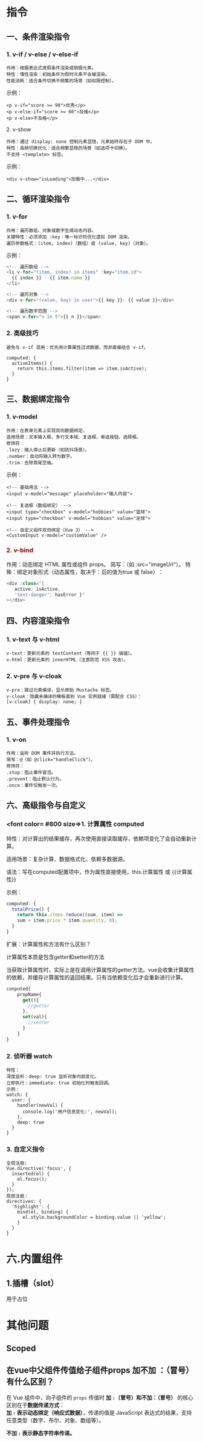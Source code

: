 # 指令

## 一、条件渲染指令 ​​

### 1. v-if / v-else / v-else-if​​

    ​​作用​​：根据表达式真假条件渲染或销毁元素。
    ​​特性​​：惰性渲染​​：初始条件为假时元素不会被渲染。
    ​​性能消耗​​：适合条件切换不频繁的场景（如权限控制）。

​​示例​​：

    <p v-if="score >= 90">优秀</p>
    <p v-else-if="score >= 60">及格</p>
    <p v-else>不及格</p>

​​2. v-show​​

    ​​作用​​：通过 display: none 控制元素显隐，元素始终存在于 DOM 中。
    ​​特性​​：高频切换优化​​：适合频繁显隐的场景（如选项卡切换）。
    ​​不支持 <template> 标签​​。

​​示例​​：

    <div v-show="isLoading">加载中...</div>

## ​​二、循环渲染指令​​

### 1. v-for​​

    ​​作用​​：遍历数组、对象或数字生成动态内容。
    ​​关键特性​​：必须添加 :key​​：唯一标识符优化虚拟 DOM 渲染。
    ​​遍历参数格式​​：(item, index)（数组）或 (value, key)（对象）。

​​示例​​：

```javascript
<!-- 遍历数组 -->
<li v-for="(item, index) in items" :key="item.id">
  {{ index }} - {{ item.name }}
</li>

<!-- 遍历对象 -->
<div v-for="(value, key) in user">{{ key }}: {{ value }}</div>

<!-- 遍历数字范围 -->
<span v-for="n in 5">{{ n }}</span>
```

### ​​2. 高级技巧​​

    ​​避免与 v-if 混用​​：优先用计算属性过滤数据，而非直接结合 v-if。
    
    computed: {
      activeItems() {
        return this.items.filter(item => item.isActive);
      }
    }

## ​​三、数据绑定指令​​ ​

### 1. v-model​​

    ​​作用​​：在表单元素上实现双向数据绑定。
    ​​适用场景​​：文本输入框、多行文本域、复选框、单选按钮、选择框。
    ​修饰符​​：
    .lazy：输入停止后更新（如防抖场景）。
    .number：自动将输入转为数字。
    .trim：去除首尾空格。

​​示例​​：

    <!-- 基础用法 -->
    <input v-model="message" placeholder="输入内容">
    
    <!-- 复选框（数组绑定） -->
    <input type="checkbox" v-model="hobbies" value="篮球">
    <input type="checkbox" v-model="hobbies" value="足球">
    
    <!-- 自定义组件双向绑定（Vue 3） -->
    <CustomInput v-model="customValue" />

### ​<font color= #800 >2. v-bind​</font>

​​作用​​：动态绑定 HTML 属性或组件 props。
​​简写​​：（如 :src="imageUrl"）。
特殊：绑定对象形式（动态属性，取决于：后的值为true 或 false）​​：

```javascript
​<div :class="{ 
   active: isActive, 
   'text-danger': hasError }"
></div>
```

## ​四、内容渲染指令​​ ​​

### 1. v-text 与 v-html​​

    ​​v-text​​：更新元素的 textContent（等同于 {{ }} 插值）。
    ​​v-html​​：更新元素的 innerHTML（注意防范 XSS 攻击）。

### ​​2. v-pre 与 v-cloak​​

    ​​v-pre​​：跳过元素编译，显示原始 Mustache 标签。
    ​​v-cloak​​：隐藏未编译的模板直到 Vue 实例就绪（需配合 CSS）：
    [v-cloak] { display: none; }

## ​​五、事件处理指令​​ ​​

### 1. v-on​​

    ​​作用​​：监听 DOM 事件并执行方法。
    ​​简写​​：@（如 @click="handleClick"）。
    ​​修饰符​​：
    .stop：阻止事件冒泡。
    .prevent：阻止默认行为。
    .once：事件仅触发一次。

## ​​六、高级指令与自定义​​

### <font color= #800 size=>​​1. 计算属性 computed</font>​

​​特性​​：对计算出的结果缓存，再次使用直接读取缓存，依赖项变化了会自动重新计算。

​​适用场景​​：复杂计算、数据格式化、依赖多数据源。

语法：写在computed配置项中，作为属性直接使用，this.计算属性 或 {{计算属性}}

​​示例​​：

```javascript
​computed: {
  totalPrice() {
    return this.items.reduce((sum, item) => 
    sum + item.price * item.quantity, 0);
  }
}
```

扩展：计算属性和方法有什么区别？

计算属性本质是包含getter和setter的方法

当获取计算属性时，实际上是在调用计算属性的getter方法。vue会收集计算属性的依赖，并缓存计算属性的返回结果。只有当依赖变化后才会重新进行计算。

```javascript
conputed{
    propName{
      get(){
        //getter
      },
      set(val){
        //setter
      }
    }
}
```

### ​​2. 侦听器 watch​​

    ​​特性​​：
    深度监听​​：deep: true 监听对象内部变化。
    ​​立即执行​​：immediate: true 初始化时触发回调。
    示例​​：
    watch: {
      user: {
        handler(newVal) {
          console.log('用户信息变化:', newVal);
        },
        deep: true
      }
    }

### ​​3. 自定义指令​​

    ​​全局注册​​:
    Vue.directive('focus', {
      inserted(el) {
        el.focus();
      }
    });
    局部注册​​：
    directives: {
      'highlight': {
        bind(el, binding) {
          el.style.backgroundColor = binding.value || 'yellow';
        }
      }
    }

# 六.内置组件

## 1.插槽（slot）

用于占位

# 其他问题

## Scoped

## 在vue中父组件传值给子组件props 加不加 ：（冒号）有什么区别？

在 Vue 组件中，向子组件的 `props` 传值时 ​**​加 `:`（冒号）和不加：（冒号）​**​ 的核心区别在于 ​**​数据传递方式​**​：  
​**​加 `:` 表示动态绑定（响应式数据）**，传递的值是 ​JavaScript 表达式的结果​​，支持任意类型（数字、布尔、对象、数组等）。

**​​不加 `:` 表示静态字符串传递。​**​